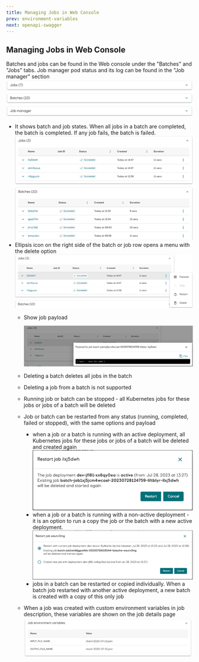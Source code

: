 ```yaml
---
title: Managing Jobs in Web Console
prev: environment-variables
next: openapi-swagger
---
```


## Managing Jobs in Web Console

Batches and jobs can be found in the Web console under the "Batches" and "Jobs" tabs. Job manager pod status and its log can be found in the "Job manager" section
![Batch job status](./batch-job-manager-status.png)
* It shows batch and job states. When all jobs in a batch are completed, the batch is completed. If any job fails, the batch is failed. 
  ![Batch and job statuses](./batch-and-job-statuses.png)
* Ellipsis icon on the right side of the batch or job row opens a menu with the delete option
  ![Menu](./menu.png)
  * Show job payload
  
    ![Show payload](./show-payload.png)
  * Deleting a batch deletes all jobs in the batch
  * Deleting a job from a batch is not supported
  * Running job or batch can be stopped - all Kubernetes jobs for these jobs or jobs of a batch will be deleted
  * Job or batch can be restarted from any status (running, completed, failed or stopped), with the same options and payload
    * when a job or a batch is running with an active deployment, all Kubernetes jobs for these jobs or jobs of a batch will be deleted and created again
    ![Restart job](./restart-job-with-current-active-deployment.png)
    * when a job or a batch is running with a non-active deployment - it is an option to run a copy the job or the batch with a new active deployment.
      ![Restart job with new active deployment](./restart-job-with-active-deployment.png)
    * jobs in a batch can be restarted or copied individually. When a batch job restarted with another active deployment, a new batch is created with a copy of this only job
  * When a job was created with custom environment variables in job description, these variables are shown on the job details page
    ![Job environment variables](job-environment-variables.png)